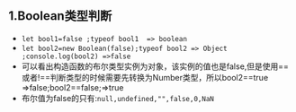 ## 1.Boolean类型判断
* `let bool1=false ;typeof bool1  => boolean `
* `let bool2=new Boolean(false);typeof bool2 => Object  ;console.log(bool2) =>false`
* 可以看出构造函数的布尔类型实例为对象，该实例的值也是false,但是使用==或者!==判断类型的时候需要先转换为Number类型，所以bool2==true =>false;bool2==false;=>true
* 布尔值为false的只有:`null,undefined,"",false,0,NaN`

